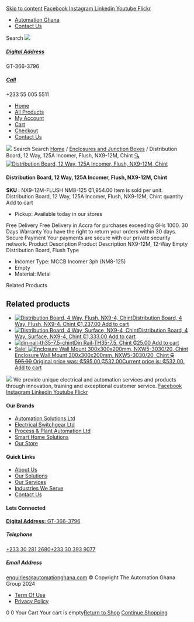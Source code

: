 [Skip to content](https://store.automationghana.com/product/dist-board-nx9-12m-flush-nm8-125-chint/#content)
[ Facebook ](https://www.facebook.com/automationgh/) [ Instagram ](https://www.instagram.com/automationgh/) [ Linkedin ](https://www.linkedin.com/company/the-automation-ghana-limited/) [ Youtube ](https://www.youtube.com/channel/UCurrRDUSm5oIW39VXjn1u0w) [ Flickr ](https://www.flickr.com/photos/181794037@N07/)
  * [ Automation Ghana ](https://automationghana.com)
  * [ Contact Us ](https://store.automationghana.com/contact/)


Search
[ ![](https://store.automationghana.com/wp-content/uploads/2024/04/Website-TAGG-Logo-BLUE.png) ](https://store.automationghana.com/)
[ ](https://maps.app.goo.gl/m4xeaagWCNbLk4jM6)
#####  [ Digital Address ](https://maps.app.goo.gl/m4xeaagWCNbLk4jM6)
GT-366-3796 
[ ](tel:+233550055511)
#####  [ Call ](tel:+233550055511)
+233 55 005 5511 
  * [Home](https://store.automationghana.com/)
  * [All Products](https://store.automationghana.com/shop/)
  * [My Account](https://store.automationghana.com/my-account/)
  * [Cart](https://store.automationghana.com/cart/)
  * [Checkout](https://store.automationghana.com/checkout/)
  * [Contact Us](https://store.automationghana.com/contact/)


[![](https://store.automationghana.com/wp-content/uploads/2024/04/AutomationGhana_logo_white.png)](https://store.automationghana.com)
Search
Search
[Home](https://store.automationghana.com) / [Enclosures and Junction Boxes](https://store.automationghana.com/product-category/enclosures-and-junction-boxes/) / Distribution Board, 12 Way, 125A Incomer, Flush, NX9-12M, Chint
[🔍](https://store.automationghana.com/product/dist-board-nx9-12m-flush-nm8-125-chint/)
[![Distribution Board, 12 Way, 125A Incomer, Flush, NX9-12M, Chint](https://store.automationghana.com/wp-content/uploads/2020/04/NX9-8M-Surface-Chint.jpg)](https://store.automationghana.com/wp-content/uploads/2020/04/NX9-8M-Surface-Chint.jpg)
####  Distribution Board, 12 Way, 125A Incomer, Flush, NX9-12M, Chint 
**SKU :** NX9-12M-FLUSH NM8-125 
₵1,954.00
Item is sold per unit.
Distribution Board, 12 Way, 125A Incomer, Flush, NX9-12M, Chint quantity
Add to cart
  * Pickup: Available today in our stores


Free Delivery 
Free Delivery in Accra for purchases exceeding GHs 1000. 
30 Days Warranty 
You have the right to return your orders within 30 days. 
Secure Payment 
Your payments are secure with our private security network. 
Product Description
Product Description
NX9-12M, 12-Way Empty Distribution Board, Flush Type 
  * Incomer Type: MCCB Incomer 3ph (NM8-125)
  * Empty
  * Material: Metal


Related Products 
## Related products
  * [![Distribution Board, 4 Way, Flush, NX9-4, Chint](https://store.automationghana.com/wp-content/uploads/2020/04/NX9-8-Flush-Chint-300x300.jpg)Distribution Board, 4 Way, Flush, NX9-4, Chint ₵1,237.00 ](https://store.automationghana.com/product/dist-board-nx9-4-flush-chint/)
[Add to cart](https://store.automationghana.com/product/dist-board-nx9-12m-flush-nm8-125-chint/?add-to-cart=1703)
  * [![Distribution Board, 4 Way, Surface, NX9-4, Chint](https://store.automationghana.com/wp-content/uploads/2020/04/NX9-8-Flush-Chint-300x300.jpg)Distribution Board, 4 Way, Surface, NX9-4, Chint ₵1,333.00 ](https://store.automationghana.com/product/dist-board-nx9-4-surface-chint/)
[Add to cart](https://store.automationghana.com/product/dist-board-nx9-12m-flush-nm8-125-chint/?add-to-cart=1704)
  * [![din-rail-th35-7.5-chint](https://store.automationghana.com/wp-content/uploads/2020/04/din-rail-th35-7.5-chint-300x300.jpg)Din Rail-TH35-7.5, Chint ₵25.00 ](https://store.automationghana.com/product/din-rail-th35-7-5-chint/)
[Add to cart](https://store.automationghana.com/product/dist-board-nx9-12m-flush-nm8-125-chint/?add-to-cart=1562)
  * [ Sale! ![Enclosure Wall Mount 300x300x200mm, NXW5-3030/20, Chint](https://store.automationghana.com/wp-content/uploads/2020/04/NXW5-ENCLOSURES-300x300.png)Enclosure Wall Mount 300x300x200mm, NXW5-3030/20, Chint ~~₵ 595.00~~ Original price was: ₵595.00.₵532.00Current price is: ₵532.00. ](https://store.automationghana.com/product/enclosure-nxw5-3030-20-chint/)
[Add to cart](https://store.automationghana.com/product/dist-board-nx9-12m-flush-nm8-125-chint/?add-to-cart=1563)


![](https://store.automationghana.com/wp-content/uploads/2024/04/AutomationGhana_logo_white.png)
We provide unique electrical and automation services and products through innovation, training and exceptional customer service.
[ Facebook ](https://www.facebook.com/automationgh/) [ Instagram ](https://www.instagram.com/automationgh/) [ Linkedin ](https://www.linkedin.com/company/the-automation-ghana-limited/) [ Youtube ](https://www.youtube.com/channel/UCurrRDUSm5oIW39VXjn1u0w) [ Flickr ](https://www.flickr.com/photos/181794037@N07/)
#### Our Brands
  * [ Automation Solutions Ltd ](https://store.automationghana.com/product/dist-board-nx9-12m-flush-nm8-125-chint/)
  * [ Electrical Switchgear Ltd ](https://store.automationghana.com/product/dist-board-nx9-12m-flush-nm8-125-chint/)
  * [ Process & Plant Automation Ltd ](https://store.automationghana.com/product/dist-board-nx9-12m-flush-nm8-125-chint/)
  * [ Smart Home Solutions ](https://store.automationghana.com/product/dist-board-nx9-12m-flush-nm8-125-chint/)
  * [ Our Store ](https://store.automationghana.com/product/dist-board-nx9-12m-flush-nm8-125-chint/)


#### Quick Links
  * [ About Us ](https://store.automationghana.com/product/dist-board-nx9-12m-flush-nm8-125-chint/)
  * [ Our Solutions ](https://store.automationghana.com/product/dist-board-nx9-12m-flush-nm8-125-chint/)
  * [ Our Services ](https://store.automationghana.com/product/dist-board-nx9-12m-flush-nm8-125-chint/)
  * [ Industries We Serve ](https://store.automationghana.com/product/dist-board-nx9-12m-flush-nm8-125-chint/)
  * [ Contact Us ](https://store.automationghana.com/product/dist-board-nx9-12m-flush-nm8-125-chint/)


#### Lets Connected
[**Digital Address:** GT-366-3796](https://maps.app.goo.gl/m4xeaagWCNbLk4jM6)
#####  Telephone 
[ +233 30 281 2680](tel:+233302812680)[+233 30 393 9077](https://store.automationghana.com/product/dist-board-nx9-12m-flush-nm8-125-chint/+233303939077)
#####  Email Address 
enquiries@automationghana.com 
© Copyright The Automation Ghana Group 2024
  * [ Term Of Use ](https://store.automationghana.com/product/dist-board-nx9-12m-flush-nm8-125-chint/)
  * [ Privacy Policy ](https://store.automationghana.com/product/dist-board-nx9-12m-flush-nm8-125-chint/)


0
0
Your Cart
Your cart is empty[Return to Shop](https://store.automationghana.com/shop/)
[Continue Shopping](https://store.automationghana.com/product/dist-board-nx9-12m-flush-nm8-125-chint/)
